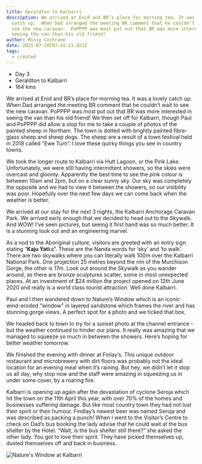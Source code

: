```yaml
---
title: Geraldton to Kalbarri
description: We arrived at Enid and BR’s place for morning tea. It was a lovely
  catch up.  When Dad arranged the meeting BR comment that he couldn’t wait to
  see the new caravan.  PoPPPP was most put out that BR was more interested in
  seeing the van than his old friend!
author: Missy Cochrane
date: 2021-07-28T07:41:11.921Z
tags:
  - created
---
```

* Day 3
* Geraldton to Kalbarri
* 164 kms



We arrived at Enid and BR’s place for morning tea. It was a lovely catch up.  When Dad arranged the meeting BR comment that he couldn’t wait to see the new caravan.  PoPPPP was most put out that BR was more interested in seeing the van than his old friend!
We then set off for Kalbarri, though Paul and PoPPPP did allow a stop for me to take a couple of photos of the painted sheep in Northam. The town is dotted with brightly painted fibre-glass sheep and sheep dogs. The sheep are a result of a town festival held in 2018 called “Ewe Turn”. I love these quirky things you see in country towns.

We took the longer route to Kalbarri via Hutt Lagoon, or the Pink Lake.  Unfortunately, we were still having intermittent showers, so the skies were overcast and gloomy.  Apparently the best time to see the pink colour is between 10am and 2pm, but on a clear sunny sky.  Our sky was completely the opposite and we had to view it between the showers, so our visibility was poor. Hopefully over the next few days we can come back when the weather is better.

We arrived at our stay for the next 3 nights, the Kalbarri Anchorage Caravan Park. We arrived early enough that we decided to head out to the Skywalk. And WOW! I’ve seen pictures, but seeing it first hand was so much better.  It is a stunning look out and an engineering marvel.

As a nod to the Aboriginal culture, visitors are greeted with an entry sign stating “**Kaju Yat**ka”. These are the Nanda words for ‘sky’ and ‘to walk’. There are two skywalks where you can literally walk 100m over the Kalbarri National Park. One projection 25 metres beyond the rim of the Murchison Gorge, the other is 17m. Look out around the Skywalk as you wander around, as there are bronze sculptures scatter, some in most unexpected places. At an investment of $24 million the project opened on 12th June 2020 and really is a world class tourist attraction. Well done Kalbarri.

Paul and I then wandered down to Nature’s Window which is an iconic wind-eroded “window” in layered sandstone which frames the river and has stunning gorge views. A perfect spot for a photo and we ticked that box.

We headed back to town to try for a sunset photo at the channel entrance - but the weather continued to hinder our plans.  It really was amazing that we managed to squeeze so much in between the showers.  Here’s hoping for better weather tomorrow.

We finished the evening with dinner at Finlay’s. This unique outdoor restaurant and microbrewery with dirt floors was probably not the ideal location for an evening meal when it’s raining.  But hey, we didn’t let it stop us all day, why stop now and the staff were amazing in squeezing us in under some cover, by a roaring fire.

Kalbarri is opening up again after the devastation of cyclone Seroja which hit the town on the 11th April this year, with over 70% of the homes and businesses suffering damage. But like most country town they had not lost their spirit or their humour. Findlay’s newest beer was named Seroja and was described as packing a punch!  When I went to the Visitor’s Centre to check on Dad’s bus booking the lady advise that he could wait at the bus shelter by the Hotel.  “Wait, is the bus shelter still there?” she asked the other lady. You got to love their spirit. They have picked themselves up, dusted themselves off and back in business.

![Nature's Window at Kalbarri](/static/img/pxl_20210728_085316811.jpg "Nature's Window at Kalbarri")